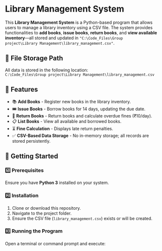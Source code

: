 # Library Management System

This **Library Management System** is a Python-based program that allows users to manage a library inventory using a CSV file. The system provides functionalities to **add books**, **issue books**, **return books**, and **view available inventory**—all stored and updated in `"C:\Code_Files\Group project\Library Management\library_management.csv"`.

## 📂 File Storage Path
All data is stored in the following location:  
`C:\Code_Files\Group project\Library Management\library_management.csv`

## 🔧 Features
- 📚 **Add Books** - Register new books in the library inventory.
- 🎟 **Issue Books** - Borrow books for 14 days, updating the due date.
- 📖 **Return Books** - Return books and calculate overdue fines (₹10/day).
- 📋 **List Books** - View all available and borrowed books.
- ⏳ **Fine Calculation** - Displays late return penalties.
- ✅ **CSV-Based Data Storage** - No in-memory storage; all records are stored persistently.

## 🚀 Getting Started
### 1️⃣ Prerequisites
Ensure you have **Python 3** installed on your system.

### 2️⃣ Installation
1. Clone or download this repository.  
2. Navigate to the project folder.  
3. Ensure the CSV file (`library_management.csv`) exists or will be created.

### 3️⃣ Running the Program
Open a terminal or command prompt and execute:
